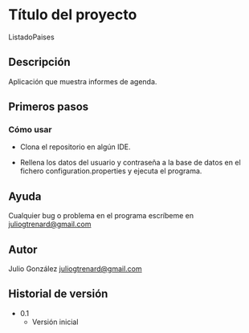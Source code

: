 # Título del proyecto

ListadoPaises

## Descripción

Aplicación que muestra informes de agenda.

## Primeros pasos

### Cómo usar

* Clona el repositorio en algún IDE.

* Rellena los datos del usuario y contraseña a la base de datos en el fichero configuration.properties y ejecuta el programa.

## Ayuda

Cualquier bug o problema en el programa escríbeme en juliogtrenard@gmail.com

## Autor

Julio González
juliogtrenard@gmail.com

## Historial de versión

* 0.1
    * Versión inicial